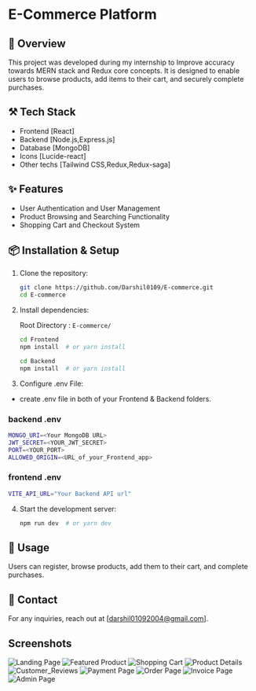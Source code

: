 
# E-Commerce Platform

## 🚀 Overview
This project was developed during my internship to Improve accuracy towards MERN stack and Redux core concepts. It is designed to enable users to browse products, add items to their cart, and securely complete purchases.

## ⚒️ Tech Stack
- Frontend [React]
- Backend [Node.js,Express.js]
- Database [MongoDB]
- Icons [Lucide-react]
- Other techs [Tailwind CSS,Redux,Redux-saga]

## ✨ Features
- User Authentication and User Management
- Product Browsing and Searching Functionality
- Shopping Cart and Checkout System

## 📦 Installation & Setup

1. Clone the repository:
   ```sh
   git clone https://github.com/Darshil0109/E-commerce.git
   cd E-commerce
   ```

2. Install dependencies:
   
   Root Directory : ` E-commerce/ `
   ```sh
   cd Frontend
   npm install  # or yarn install
   ```
   ```sh
   cd Backend
   npm install  # or yarn install
   ```
3. Configure .env File:
- create .env file in both of your Frontend & Backend folders.
### backend .env
   ```sh
   MONGO_URI=<Your MongoDB URL>
   JWT_SECRET=<YOUR_JWT_SECRET>
   PORT=<YOUR_PORT>
   ALLOWED_ORIGIN=<URL_of_your_Frontend_app>
   ```
### frontend .env
   ```sh
   VITE_API_URL="Your Backend API url" 
   ```

4. Start the development server:
   ```sh
   npm run dev  # or yarn dev
   ```

## 🚀 Usage
Users can register, browse products, add them to their cart, and complete purchases. 

## 📩 Contact
For any inquiries, reach out at [darshil01092004@gmail.com].








## Screenshots

![Landing Page](./Frontend/public/Landing_Page.png)
![Featured Product](./Frontend/public/Featured_Products.png)
![Shopping Cart](./Frontend/public/Shopping_Cart.png)
![Product Details](./Frontend/public/Product_Details_Page.png)
![Customer_Reviews](./Frontend/public/Review_Section.png)
![Payment Page](./Frontend/public/Payment_Page.png)
![Order Page](./Frontend/public/Order_Page.png)
![Invoice Page](./Frontend/public/Invoice_Page.png)
![Admin Page](./Frontend/public/Admin_Page.png)

